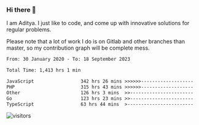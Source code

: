 ### Hi there 👋

I am Aditya. I just like to code, and come up with innovative solutions for regular problems.

Please note that a lot of work I do is on Gitlab and other branches than master, so my contribution graph will be complete mess.

<!--START_SECTION:waka-->

```txt
From: 30 January 2020 - To: 18 September 2023

Total Time: 1,413 hrs 1 min

JavaScript                 342 hrs 26 mins >>>>>>-------------------   24.23 %
PHP                        315 hrs 43 mins >>>>>>-------------------   22.34 %
Other                      126 hrs 3 mins  >>-----------------------   08.92 %
Go                         123 hrs 23 mins >>-----------------------   08.73 %
TypeScript                 63 hrs 44 mins  >------------------------   04.51 %
```

<!--END_SECTION:waka-->

![visitors](https://visitor-badge.glitch.me/badge?page_id=BrainBuzzer.visitor-badge&left_color=green&right_color=red)
